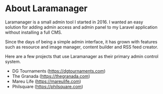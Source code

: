 # About Laramanager

Laramanager is a small admin tool I started in 2016. I wanted an easy solution for adding admin access and admin panel to my Laravel application without installing a full CMS.

Since the days of being a simple admin interface, it has grown with features such as resource and image manager, content builder and RSS feed creator.

Here are a few projects that use Laramanager as their primary admin control system.

* DG Tournaments (https://dgtournaments.com)
* The Granada (https://thegranada.com)
* Mareu Life (https://mareulife.com)
* Philsquare (https://philsquare.com)